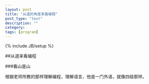 ```yaml
---
layout: post
title: "从道的角度来看编程"
post_type: "text"
description: ""
category: 
tags: [program]
---
```

{% include JB/setup %}

##从道来看编程

###看山是山

  根据老师所教的那样理解编程，理解语言，他是一门外语，就像四级那样。 

